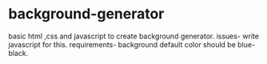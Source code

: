 # background-generator
basic html ,css and javascript to create background generator.
issues- write javascript for this.
requirements- background default  color should be blue-black.

